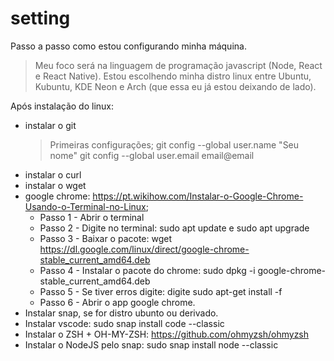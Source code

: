 # setting
Passo a passo como estou configurando minha máquina.

> Meu foco será na linguagem de programação javascript (Node, React e React Native).
> Estou escolhendo minha distro linux entre Ubuntu, Kubuntu, KDE Neon e Arch (que essa eu já estou deixando de lado).

Após instalação do linux:
 - instalar o git 
   > Primeiras configurações;
   > git config --global user.name "Seu nome"
   > git config --global user.email email@email
 - instalar o curl
 - instalar o wget
 - google chrome: https://pt.wikihow.com/Instalar-o-Google-Chrome-Usando-o-Terminal-no-Linux;
   - Passo 1 - Abrir o terminal
   - Passo 2 - Digite no terminal: sudo apt update e sudo apt upgrade
   - Passo 3 - Baixar o pacote: wget https://dl.google.com/linux/direct/google-chrome-stable_current_amd64.deb
   - Passo 4 - Instalar o pacote do chrome: sudo dpkg -i google-chrome-stable_current_amd64.deb
   - Passo 5 - Se tiver erros digite: digite sudo apt-get install -f
   - Passo 6 - Abrir o app google chrome.
 - Instalar snap, se for distro ubunto ou derivado.
 - Instalar vscode: sudo snap install code --classic
 - Instalar o ZSH + OH-MY-ZSH: https://github.com/ohmyzsh/ohmyzsh
 - Instalar o NodeJS pelo snap: sudo snap install node --classic
 
